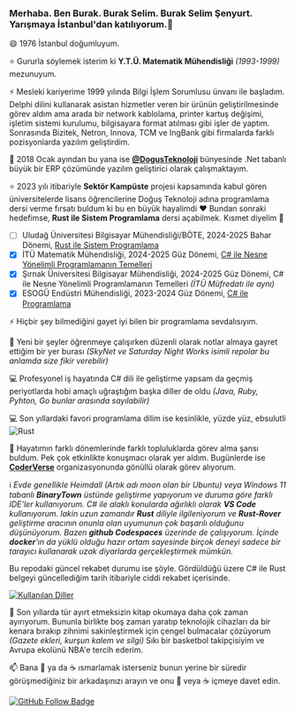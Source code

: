 ### Merhaba. Ben Burak. Burak Selim. Burak Selim Şenyurt. Yarışmaya İstanbul'dan katılıyorum.👋

😄 1976 İstanbul doğumluyum.

⭐ Gururla söylemek isterim ki **Y.T.Ü. Matematik Mühendisliği** _(1993-1999)_ mezunuyum.

⚡ Mesleki kariyerime 1999 yılında Bilgi İşlem Sorumlusu ünvanı ile başladım. Delphi dilini kullanarak asistan hizmetler veren bir ürünün geliştirilmesinde görev aldım ama arada bir network kablolama, printer kartuş değişimi, işletim sistemi kurulumu, bilgisayara format atılması gibi işler de yaptım. Sonrasında Bizitek, Netron, Innova, TCM ve IngBank gibi firmalarda farklı pozisyonlarda yazılım geliştirdim.

🔭 2018 Ocak ayından bu yana ise **[@DogusTeknoloji](https://www.d-teknoloji.com.tr/)** bünyesinde .Net tabanlı büyük bir ERP çözümünde yazılım geliştirici olarak çalışmaktayım.

⭐ 2023 yılı itibariyle **Sektör Kampüste** projesi kapsamında kabul gören üniversitelerde lisans öğrencilerine Doğuş Teknoloji adına programlama dersi verme fırsatı buldum ki bu en büyük hayalimdi ❤️ Bundan sonraki hedefimse, **Rust ile Sistem Programlama** dersi açabilmek. Kısmet diyelim 🙏 

 - [ ] Uludağ Üniversitesi Bilgisayar Mühendisliği/BÖTE, 2024-2025 Bahar Dönemi, [Rust ile Sistem Programlama](https://github.com/buraksenyurt/ProgrammingWithRust)
 - [x] İTÜ Matematik Mühendisliği, 2024-2025 Güz Dönemi, [C# ile Nesne Yönelimli Programlamanın Temelleri](https://github.com/buraksenyurt/ProgrammingWithCSharp)
 - [x] Şırnak Üniversitesi Bilgisayar Mühendisliği, 2024-2025 Güz Dönemi, C# ile Nesne Yönelimli Programlamanın Temelleri _(İTÜ Müfredatı ile aynı)_
 - [x] ESOGÜ Endüstri Mühendisliği, 2023-2024 Güz Dönemi, [C# ile Programlama](https://github.com/buraksenyurt/akademi)

⚡ Hiçbir şey bilmediğini gayet iyi bilen bir programlama sevdalısıyım.

🔭 Yeni bir şeyler öğrenmeye çalışırken düzenli olarak notlar almaya gayret ettiğim bir yer burası _(SkyNet ve Saturday Night Works isimli repolar bu anlamda size fikir verebilir)_

💻 Profesyonel iş hayatında C# dili ile geliştirme yapsam da geçmiş periyotlarda hobi amaçlı uğraştığım başka diller de oldu _(Java, Ruby, Pyhton, Go bunlar arasında sayılabilir)_
 
💻 Son yıllardaki favori programlama dilim ise kesinlikle, yüzde yüz, ebsulutli ![Rust](https://img.shields.io/badge/rust-%23000000.svg?&style=flat&logo=rust&logoColor=white)

🌻 Hayatımın farklı dönemlerinde farklı topluluklarda görev alma şansı buldum. Pek çok etkinlikte konuşmacı olarak yer aldım. Bugünlerde ise **[CoderVerse](https://github.com/thecoderverse)** organizasyonunda gönüllü olarak görev alıyorum.

ℹ️ _Evde genellikle Heimdall _(Artık adı moon olan bir Ubuntu)_ veya Windows 11 tabanlı **BinaryTown** üstünde geliştirme yapıyorum ve duruma göre farklı IDE'ler kullanıyorum. C# ile alaklı konularda ağırlıklı olarak **VS Code** kullanıyorum. lakin uzun zamandır **Rust** diliyle ilgileniyorum ve **Rust-Rover** geliştirme aracının onunla olan uyumunun çok başarılı olduğunu düşünüyorum. Bazen **github Codespaces** üzerinde de çalışıyorum. İçinde **docker**'ın da yüklü olduğu hazır ortam sayesinde birçok deneyi sadece bir tarayıcı kullanarak uzak diyarlarda gerçekleştirmek mümkün._

Bu repodaki güncel rekabet durumu ise şöyle. Gördüldüğü üzere C# ile Rust belgeyi güncellediğim tarih itibariyle ciddi rekabet içerisinde.

[![Kullanılan Diller](https://github-readme-stats-sigma-five.vercel.app/api/top-langs/?username=buraksenyurt&layout=compact&langs_count=5&hide=html,smarty,javascript)](https://github-readme-stats-sigma-five.vercel.app/api/top-langs/?username=buraksenyurt&layout=compact&langs_count=5&hide=html,smarty,javascript)

:sparkling_heart: Son yıllarda tür ayırt etmeksizin kitap okumaya daha çok zaman ayırıyorum. Bununla birlikte boş zaman yaratıp teknolojik cihazları da bir kenara bırakıp zihnimi sakinleştirmek için çengel bulmacalar çözüyorum _(Gazete ekleri, kurşun kalem ve silgi)_ Sıkı bir basketbol takipçisiyim ve Avrupa ekolünü NBA'e tercih ederim.

📫 Bana :tea: ya da :coffee: ısmarlamak isterseniz bunun yerine bir süredir görüşmediğiniz bir arkadaşınızı arayın ve onu :tea: veya :coffee: içmeye davet edin.

[![GitHub Follow Badge](https://img.shields.io/github/followers/buraksenyurt?label=follow&style=social)](https://github.com/buraksenyurt)
